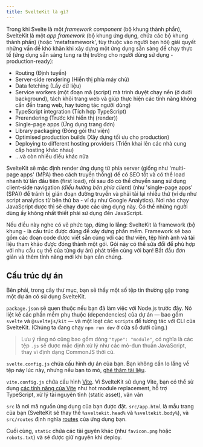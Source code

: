 ```yaml
---
title: SvelteKit là gì?
---
```


Trong khi Svelte là một _framework component_ (bộ khung thành phần), SvelteKit là một _app framework_ (bộ khung ứng dụng, chứa các bộ khung thành phần) (hoặc 'metaframework', tùy thuộc vào người bạn hỏi) giải quyết những vấn đề khó khăn khi xây dựng một ứng dụng sẵn sàng để chạy thực tế (ứng dụng sẳn sàng tung ra thị trường cho người dùng sử dụng - production-ready):

- Routing (Định tuyến)
- Server-side rendering (Hiển thị phía máy chủ)
- Data fetching (Lấy dữ liệu)
- Service workers (một đoạn mã (script) mà trình duyệt chạy nền (ở dưới background), tách khỏi trang web và giúp thực hiện các tính năng không cần đến trang web, hay tương tác người dùng)
- TypeScript integration (Tích hợp TypeScript)
- Prerendering (Trước khi hiển thị (render))
- Single-page apps (Ứng dụng trang đơn)
- Library packaging (Đóng gói thư viện)
- Optimised production builds (Xây dựng tối ưu cho production)
- Deploying to different hosting providers (Triển khai lên các nhà cung cấp hosting khác nhau)
- ...và còn nhiều điều khác nữa

SvelteKit sẽ mặc định render ứng dụng từ phía server (giống như 'multi-page apps' (MPA) theo cách truyền thống) để có SEO tốt và có thể load nhanh từ lần đầu tiên (first load), rồi sau đó có thể chuyển sang sử dụng client-side navigation _(điều hướng bên phía client)_ (như 'single-page apps' (SPA)) để tránh bị gián đoạn đường truyền và phải tải lại nhiều thứ (ví dụ như script analytics từ bên thứ ba - ví dụ như Google Analytics). Nơi nào chạy JavaScript được thì sẽ chạy được các ứng dụng này. Có thể những người dùng ấy không nhất thiết phải sử dụng đến JavaScript.

Nếu điều này nghe có vẻ phức tạp, đừng lo lắng: SvelteKit là framework (bộ khung - là cấu trúc được dùng để xây dựng phần mềm. Framework sẽ bao gồm các đoạn code được viết sẵn cùng với các thư viện, tệp hình ảnh và tài liệu tham khảo được đóng thành một gói. Gói này có thể sửa đổi để phù hợp với nhu cầu cụ thể của từng dự án) phát triển cùng với bạn! Bắt đầu đơn giản và thêm tính năng mới khi bạn cần chúng.

## Cấu trúc dự án

Bên phải, trong cây thư mục, bạn sẽ thấy một số tệp tin thường gặp trong một dự án có sử dụng SvelteKit.

`package.json` sẽ quen thuộc nếu bạn đã làm việc với Node.js trước đây. Nó liệt kê các phần mềm phụ thuộc (dependencies) của dự án — bao gồm `svelte` và `@sveltejs/kit` — và một loạt các `scripts` để tương tác với CLI của SvelteKit. (Chúng ta đang chạy `npm run dev` ở cửa sổ dưới cùng.)

> Lưu ý rằng nó cũng bao gồm dòng `"type": "module"`, có nghĩa là các tệp `.js` sẽ được mặc định xử lý như các mô-đun thuần JavaScript, thay vì định dạng CommonJS thời cũ.

`svelte.config.js` chứa cấu hình dự án của bạn. Bạn không cần lo lắng về tệp này lúc này, nhưng nếu bạn tò mò, [ghé thăm tài liệu](https://kit.svelte.dev/docs/configuration).

`vite.config.js` chứa cấu hình [Vite](https://vitejs.dev/). Vì SvelteKit sử dụng Vite, bạn có thể sử dụng [các tính năng của Vite](https://vitejs.dev/guide/features.html) như hot module replacement, hỗ trợ TypeScript, xử lý tài nguyên tĩnh (static asset), vân vân

`src` là nơi mã nguồn ứng dụng của bạn được đặt. `src/app.html` là mẫu trang của bạn (SvelteKit sẽ thay thế `%sveltekit.head%` và `%sveltekit.body%`), và `src/routes` định nghĩa [routes](/tutorial/pages) của ứng dụng bạn.

Cuối cùng, `static` chứa các tài guyên khác (như `favicon.png` hoặc `robots.txt`) và sẽ được giữ nguyên khi deploy.
